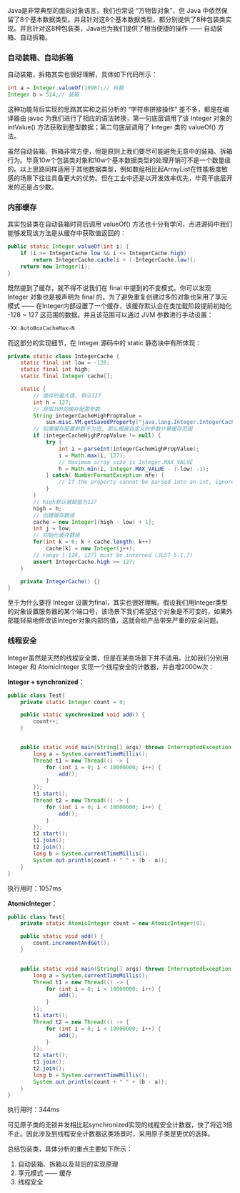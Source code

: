 Java是非常典型的面向对象语言，我们也常说 “万物皆对象”，但 Java 中依然保留了8个基本数据类型。并且针对这8个基本数据类型，都分别提供了8种包装类实现。并且针对这8种包装类，Java也为我们提供了相当便捷的操作 —— 自动装箱、自动拆箱。



### 自动装箱、自动拆箱

自动装箱，拆箱其实也很好理解，具体如下代码所示：

```java
int a = Integer.valueOf(1998);// 拆箱
Integer b = 514;// 装箱
```

这种功能背后实现的思路其实和之前分析的 “字符串拼接操作” 差不多，都是在编译器由 javac 为我们进行了相应的语法转换，第一句底层调用了该 Integer 对象的 intValue() 方法获取到整型数据；第二句底层调用了 Integer 类的 valueOf() 方法。

虽然自动装箱、拆箱非常方便，但是原则上我们要尽可能避免无意中的装箱、拆箱行为。毕竟10w个包装类对象和10w个基本数据类型的处理开销可不是一个数量级的。以上思路同样适用于其他数据类型，例如数组相比起ArrayList在性能极度敏感的场景下往往具备更大的优势。但在工业中还是以开发效率优先，毕竟干底层开发的还是占少数。



### 内部缓存

其实包装类在自动装箱时背后调用 valueOf() 方法也十分有学问，点进源码中我们能够发现该方法是从缓存中获取值返回的：

```java
public static Integer valueOf(int i) {
    if (i >= IntegerCache.low && i <= IntegerCache.high)
        return IntegerCache.cache[i + (-IntegerCache.low)];
    return new Integer(i);
}
```

既然提到了缓存，就不得不说我们在 final 中提到的不变模式。你可以发现 Integer 对象也是被声明为 final 的，为了避免重复创建过多的对象也采用了享元模式 —— 在Integer内部设置了一个缓存，该缓存默认会在类加载阶段提前初始化 -128 ~ 127 这范围的数据。并且该范围可以通过 JVM 参数进行手动设置：

```java
-XX:AutoBoxCacheMax=N
```

而这部分的实现细节，在 Integer 源码中的 static 静态块中有所体现：

```java
private static class IntegerCache {
	static final int low = -128;
	static final int high;
	static final Integer cache[];

	static {
		// 缓存的最大值, 默认127
		int h = 127;
		// 获取JVM的缓存配置参数
		String integerCacheHighPropValue =
			sun.misc.VM.getSavedProperty("java.lang.Integer.IntegerCache.high");
		// 如果缓存配置参数不为空, 那么根据自定义的参数计算缓存范围
		if (integerCacheHighPropValue != null) {
			try {
				int i = parseInt(integerCacheHighPropValue);
				i = Math.max(i, 127);
				// Maximum array size is Integer.MAX_VALUE
				h = Math.min(i, Integer.MAX_VALUE - (-low) -1);
			} catch( NumberFormatException nfe) {
				// If the property cannot be parsed into an int, ignore it.
			}
		}
		// high默认被赋值为127
		high = h;
		// 创建缓存数组
		cache = new Integer[(high - low) + 1];
		int j = low;
		// 初始化缓存数组
		for(int k = 0; k < cache.length; k++)
			cache[k] = new Integer(j++);
		// range [-128, 127] must be interned (JLS7 5.1.7)
		assert IntegerCache.high >= 127;
	}

	private IntegerCache() {}
}
```

至于为什么要将 Integer 设置为final，其实也很好理解。假设我们用Integer类型的对象设置服务器的某个端口号，该场景下我们希望这个对象是不可变的，如果外部能轻易地修改该Integer对象内部的值，这就会给产品带来严重的安全问题。



### 线程安全

Integer虽然是天然的线程安全类，但是在某些场景下并不适用。比如我们分别用 Integer 和 AtomicInteger 实现一个线程安全的计数器，并自增2000w次：

**Integer + synchronized：**

```java
public class Test{
    private static Integer count = 0;

    public static synchronized void add() {
        count++;
    }


    public static void main(String[] args) throws InterruptedException {
        long a = System.currentTimeMillis();
        Thread t1 = new Thread(() -> {
            for (int i = 0; i < 10000000; i++) {
                add();
            }
        });
        t1.start();
        Thread t2 = new Thread(() -> {
            for (int i = 0; i < 10000000; i++) {
                add();
            }
        });
        t2.start();
        t1.join();
        t2.join();
        long b = System.currentTimeMillis();
        System.out.println(count + " " + (b - a));
    }
}
```

执行用时：1057ms

**AtomicInteger：**

```java
public class Test{
    private static AtomicInteger count = new AtomicInteger(0);

    public static void add() {
        count.incrementAndGet();
    }


    public static void main(String[] args) throws InterruptedException {
        long a = System.currentTimeMillis();
        Thread t1 = new Thread(() -> {
            for (int i = 0; i < 10000000; i++) {
                add();
            }
        });
        t1.start();
        Thread t2 = new Thread(() -> {
            for (int i = 0; i < 10000000; i++) {
                add();
            }
        });
        t2.start();
        t1.join();
        t2.join();
        long b = System.currentTimeMillis();
        System.out.println(count + " " + (b - a));
    }
}
```

执行用时：344ms

可见原子类的无锁并发相比起synchronized实现的线程安全计数器，快了将近3倍不止。因此涉及到线程安全计数器这类场景时，采用原子类是更优的选择。



总结包装类，具体分析的重点主要如下所示：

1. 自动装箱、拆箱以及背后的实现原理
2. 享元模式 —— 缓存
3. 线程安全

